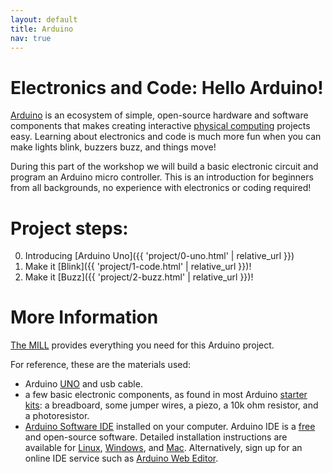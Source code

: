 ```yaml
---
layout: default
title: Arduino
nav: true
---
```


# Electronics and Code: Hello Arduino!

[Arduino](https://www.arduino.cc/) is an ecosystem of simple, open-source hardware and software components that makes creating interactive [physical computing](https://en.wikipedia.org/wiki/Physical_computing) projects easy.
Learning about electronics and code is much more fun when you can make lights blink, buzzers buzz, and things move!

During this part of the workshop we will build a basic electronic circuit and program an Arduino micro controller. 
This is an introduction for beginners from all backgrounds, no experience with electronics or coding required!

# Project steps:

0. Introducing [Arduino Uno]({{ 'project/0-uno.html' | relative_url }})
1. Make it [Blink]({{ 'project/1-code.html' | relative_url }})!
2. Make it [Buzz]({{ 'project/2-buzz.html' | relative_url }})!

# More Information

[The MILL](http://mill.lib.uidaho.edu/) provides everything you need for this Arduino project.

For reference, these are the materials used:

- Arduino [UNO](https://store.arduino.cc/usa/arduino-uno-rev3) and usb cable.
- a few basic electronic components, as found in most Arduino [starter kits](https://store.arduino.cc/usa/arduino-starter-kit): a breadboard, some jumper wires, a piezo, a 10k ohm resistor, and a photoresistor.
- [Arduino Software IDE](https://www.arduino.cc/en/Main/Software) installed on your computer. Arduino IDE is a [free](https://www.gnu.org/philosophy/free-sw.en.html) and open-source software. Detailed installation instructions are available for [Linux](https://www.arduino.cc/en/Guide/Linux), [Windows](https://www.arduino.cc/en/Guide/Windows), and [Mac](https://www.arduino.cc/en/Guide/MacOSX). Alternatively, sign up for an online IDE service such as [Arduino Web Editor](https://create.arduino.cc/editor).

